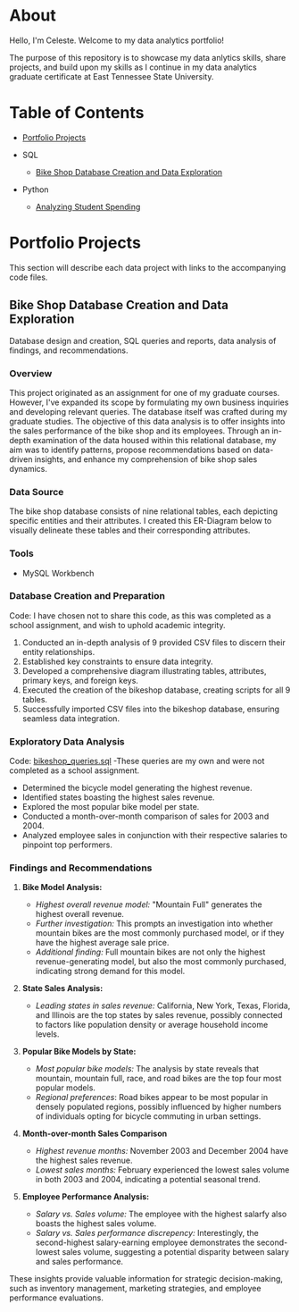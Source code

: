 # About

Hello, I'm Celeste. Welcome to my data analytics portfolio!

The purpose of this repository is to showcase my data anlytics skills, share projects, and build upon my skills as I continue in my data analytics graduate certificate at East Tennessee State University.

# Table of Contents

- [Portfolio Projects](portfolio-projects)
- SQL
  - [Bike Shop Database Creation and Data Exploration](bike-shop-database-creation-and-data-exploration)

- Python
  	- [Analyzing Student Spending](analyzing-student-spending)

# Portfolio Projects

This section will describe each data project with links to the accompanying code files.

## Bike Shop Database Creation and Data Exploration

Database design and creation, SQL queries and reports, data analysis of findings, and recommendations. 

### Overview

This project originated as an assignment for one of my graduate courses. 
However, I've expanded its scope by formulating my own business inquiries and developing relevant queries. 
The database itself was crafted during my graduate studies. The objective of this data analysis is to offer insights into the sales performance of the bike shop and its employees. 
Through an in-depth examination of the data housed within this relational database, my aim was to identify patterns, propose recommendations based on data-driven insights, and enhance my comprehension of bike shop sales dynamics.

### Data Source 

The bike shop database consists of nine relational tables, each depicting specific entities and their attributes. I created this ER-Diagram below to visually delineate these tables and their corresponding attributes. 

### Tools
- MySQL Workbench
  
### Database Creation and Preparation
Code: I have chosen not to share this code, as this was completed as a school assignment, and wish to uphold academic integrity.
1. Conducted an in-depth analysis of 9 provided CSV files to discern their entity relationships.
2. Established key constraints to ensure data integrity.
3. Developed a comprehensive diagram illustrating tables, attributes, primary keys, and foreign keys.
4. Executed the creation of the bikeshop database, creating scripts for all 9 tables.
5. Successfully imported CSV files into the bikeshop database, ensuring seamless data integration.

### Exploratory Data Analysis 
Code: [bikeshop_queries.sql](https://github.com/CelesteRoberts/Bike-Shop-Analysis-in-SQL/blob/main/bikeshop_queries.sql)
      -These queries are my own and were not completed as a school assignment.
- Determined the bicycle model generating the highest revenue.
- Identified states boasting the highest sales revenue.
- Explored the most popular bike model per state.
- Conducted a month-over-month comparison of sales for 2003 and 2004.
- Analyzed employee sales in conjunction with their respective salaries to pinpoint top performers.

### Findings and Recommendations 

1. **Bike Model Analysis:**
   - *Highest overall revenue model:* "Mountain Full" generates the highest overall revenue.
   - *Further investigation:* This prompts an investigation into whether mountain bikes are the most commonly purchased model, or if they have the highest average sale price.
   - *Additional finding:* Full mountain bikes are not only the highest revenue-generating model, but also the most commonly purchased, indicating strong demand for this model.

2. **State Sales Analysis:**
   - *Leading states in sales revenue:*  California, New York, Texas, Florida, and Illinois are the top states by sales revenue, possibly connected to factors like 		population density or average household income levels.

3. **Popular Bike Models by State:**
   - *Most popular bike models:* The analysis by state reveals that mountain, mountain full, race, and road bikes are the top four most popular models.
   - *Regional preferences*: Road bikes appear to be most popular in densely populated regions, possibly influenced by higher numbers of individuals opting for bicycle commuting in urban settings. 

4. **Month-over-month Sales Comparison**
   - *Highest revenue months:* November 2003 and December 2004 have the highest sales revenue.
   - *Lowest sales months:* February experienced the lowest sales volume in both 2003 and 2004, indicating a potential seasonal trend.

5. **Employee Performance Analysis:**
   - *Salary vs. Sales volume:* The employee with the highest salarfy also boasts the highest sales volume.
   - *Salary vs. Sales performance discrepency:* Interestingly, the second-highest salary-earning employee demonstrates the second-lowest sales volume, suggesting a potential disparity between salary and sales performance. 

These insights provide valuable information for strategic decision-making, such as inventory management, marketing strategies, and employee performance evaluations.



